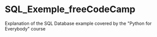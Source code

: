 # SQL_Exemple_freeCodeCamp
Explanation of the SQL Database example covered by the "Python for Everybody" course

